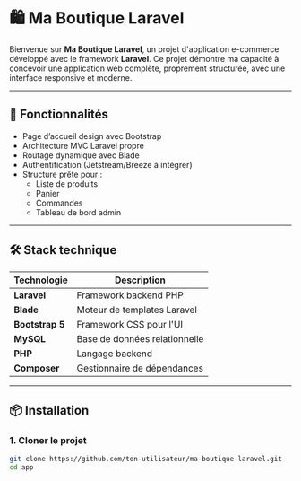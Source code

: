 # 🛍️ Ma Boutique Laravel

Bienvenue sur **Ma Boutique Laravel**, un projet d'application e-commerce développé avec le framework **Laravel**. Ce projet démontre ma capacité à concevoir une application web complète, proprement structurée, avec une interface responsive et moderne.

---

## 🚀 Fonctionnalités

- Page d’accueil design avec Bootstrap
- Architecture MVC Laravel propre
- Routage dynamique avec Blade
- Authentification (Jetstream/Breeze à intégrer)
- Structure prête pour :
  - Liste de produits
  - Panier
  - Commandes
  - Tableau de bord admin

---

## 🛠️ Stack technique

| Technologie | Description |
|-------------|-------------|
| **Laravel** | Framework backend PHP |
| **Blade**   | Moteur de templates Laravel |
| **Bootstrap 5** | Framework CSS pour l'UI |
| **MySQL**   | Base de données relationnelle |
| **PHP**     | Langage backend |
| **Composer** | Gestionnaire de dépendances |

---

## 📦 Installation

### 1. Cloner le projet

```bash
git clone https://github.com/ton-utilisateur/ma-boutique-laravel.git
cd app
